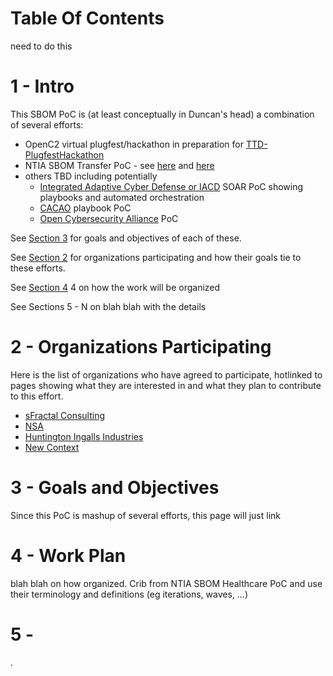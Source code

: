 # Table Of Contents
need to do this

# 1 - Intro
This SBOM PoC is (at least conceptually in Duncan's head) a combination of several efforts:
- OpenC2 virtual plugfest/hackathon in preparation for [TTD-PlugfestHackathon](../TTD-PlugfestHackathon/)
- NTIA SBOM Transfer PoC - see [here](https://www.ntia.gov/sbom) and [here](https://www.ntia.gov/SoftwareTransparency)
- others TBD including potentially
   - [Integrated Adaptive Cyber Defense or IACD](https://www.iacdautomate.org/) SOAR PoC showing playbooks and automated orchestration
  - [CACAO](https://www.oasis-open.org/committees/tc_home.php?wg_abbrev=cacao) playbook PoC
  - [Open Cybersecurity Alliance](https://opencybersecurityalliance.org/) PoC

See [Section 3](#3-goals-and-objectives)
for goals and objectives of each of these.

See [Section 2](#2-organizations-participating)
for organizations participating
and how their goals tie to these efforts.

See [Section 4](#4-work-plan) 4 on how the work will be organized

See Sections 5 - N on blah blah with the details



# 2 - Organizations Participating
Here is the list of organizations who have agreed to participate, hotlinked to pages showing what they are interested in and what they plan to contribute to this effort.
- [sFractal Consulting](./sFractalConsultingGoals)
- [NSA](./NSAGoals)
- [Huntington Ingalls Industries](./HIIGoals)
- [New Context](./NewContextGoals)


# 3 - Goals and Objectives
Since this PoC is mashup of several efforts,
this page will just link

# 4 - Work Plan
blah blah on how organized. Crib from NTIA SBOM Healthcare PoC and use their terminology and definitions (eg iterations, waves, ...)

# 5 -
.
